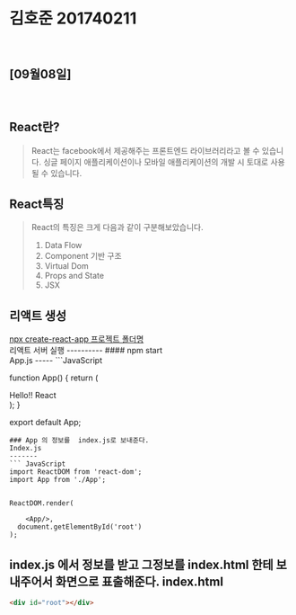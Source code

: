 # 김호준 201740211
<br> 
 
 ## [09월08일]
 <br>
 
 React란?
---------
> React는 facebook에서 제공해주는 프론트엔드 라이브러리라고 볼 수 있습니다.
싱글 페이지 애플리케이션이나 모바일 애플리케이션의 개발 시 토대로 사용될 수 있습니다.

React특징
--------
>React의 특징은 크게 다음과 같이 구분해보았습니다.
>1. Data Flow
>2. Component 기반 구조
>3. Virtual Dom
>4. Props and State
>5. JSX

리액트 생성
----------

<u>
npx create-react-app 프로젝트 폴더명
</u>


<br>
리액트 서버 실행 
----------
#### npm start

<br>
App.js
-----
```JavaScript

function App() {
  return (
    <div>
      Hello!! React
    </div>
  );
}


export default App;
```
### App 의 정보를  index.js로 보내준다.
Index.js
-------
``` JavaScript
import ReactDOM from 'react-dom';
import App from './App';


ReactDOM.render(

    <App/>,
  document.getElementById('root')
);

```
index.js 에서 정보를 받고 그정보를 index.html 한테  보내주어서 화면으로 표출해준다.
index.html
-----
``` html
<div id="root"></div>
```
